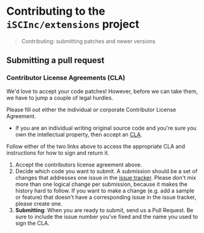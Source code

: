 # Contributing to the **`iSCInc/extensions`** project
  > Contributing: submitting patches and newer versions

## Submitting a pull request

### Contributor License Agreements (CLA)

We'd love to accept your code patches! However, before we can take them, we 
have to jump a couple of legal hurdles.

Please fill out either the individual or corporate Contributor License 
Agreement.

* If you are an individual writing original source code and you're sure you 
own the intellectual property, then accept an [CLA](http://iscinc.github.io/cla/).

Follow either of the two links above to access the appropriate CLA and 
instructions for how to sign and return it.

1. Accept the contributors license agreement above.
2. Decide which code you want to submit. A submission should be a set of changes
that addresses one issue in the [issue tracker](https://github.com/iSCInc/extensions/issues).
Please don't mix more than one logical change per submission, because it makes
the history hard to follow. If you want to make a change
(e.g. add a sample or feature) that doesn't have a corresponding issue in the
issue tracker, please create one.
3. **Submitting**: When you are ready to submit, send us a Pull Request. Be
sure to include the issue number you've fixed and the name you used to sign
the CLA.
